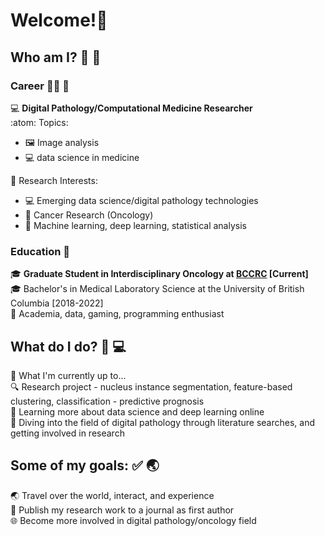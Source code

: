 <!--
**fuminaba/fuminaba** is a ✨ _special_ ✨ repository because its `README.md` (this file) appears on your GitHub profile.

Here are some ideas to get you started:

- 🔭 I’m currently working on ...
- 🌱 I’m currently learning ...
- 👯 I’m looking to collaborate on ...
- 🤔 I’m looking for help with ...
- 💬 Ask me about ...
- 📫 How to reach me: ...
- 😄 Pronouns: ...
- ⚡ Fun fact: ...
-->

# Welcome!👋

## Who am I? :koala: :seedling:  
### Career :scientist: :microscope:
:computer: **Digital Pathology/Computational Medicine Researcher**   
:atom: Topics: 
* :framed_picture: Image analysis
* :computer: data science in medicine

:book: Research Interests:
* :computer: Emerging data science/digital pathology technologies
* :dna: Cancer Research (Oncology)
* :space_invader: Machine learning, deep learning, statistical analysis

### Education :school:
:mortar_board: **Graduate Student in Interdisciplinary Oncology at [BCCRC](https://www.bccrc.ca/dept/io/labs/guillaud-lab) \[Current\]**  
:mortar_board: Bachelor's in Medical Laboratory Science at the University of British Columbia \[2018-2022\]  
:star2: Academia, data, gaming, programming enthusiast

## What do I do? :briefcase: :computer:
:microscope: What I'm currently up to...   
:mag: Research project - nucleus instance segmentation, feature-based clustering, classification - predictive prognosis  
:book: Learning more about data science and deep learning online   
:microscope: Diving into the field of digital pathology through literature searches, and getting involved in research   

## Some of my goals: :white_check_mark: :earth_asia:  
:earth_asia: Travel over the world, interact, and experience   
:scroll: Publish my research work to a journal as first author  
:globe_with_meridians: Become more involved in digital pathology/oncology field
